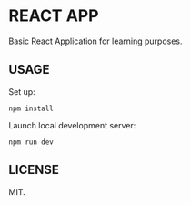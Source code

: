 # REACT APP

Basic React Application for learning purposes.

## USAGE

Set up:

```shell
npm install
```

Launch local development server:

```shell
npm run dev
```

## LICENSE

MIT.
